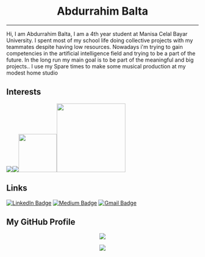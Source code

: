 # <center> Abdurrahim Balta</center> 
<hr>

<p>
  Hi, I am Abdurrahim Balta, I am a 4th year student at Manisa Celal Bayar University. I spent most of my school life doing collective projects with my teammates despite having low resources. Nowadays i'm trying to gain competencies in the artificial intelligence field and trying to be a part of the future. In the long run my main goal is to be part of the meaningful and big projects.. I use my Spare times to make some musical production at my modest home studio
</p>



## Interests

<img src="https://www.vectorlogo.zone/logos/python/python-ar21.svg" /><img src="https://www.vectorlogo.zone/logos/nodejs/nodejs-ar21.svg"><img src="https://www.vectorlogo.zone/logos/opencv/opencv-ar21.svg" width="100"><img src="https://www.vectorlogo.zone/logos/postgresql/postgresql-horizontal.svg" width="180">

## Links
[![LinkedIn Badge](https://img.shields.io/badge/AbdurrahimBalta-blue?style=for-the-badge&logo=linkedin)](https://www.linkedin.com/in/abdurrahim-balta-161b4b153/)
[![Medium Badge](https://img.shields.io/badge/AbdurrahimBalta-black?style=for-the-badge&logo=Medium)](https://medium.com/@apro.forumlar42)
[![Gmail Badge](https://img.shields.io/badge/AbdurrahimBalta-red?style=for-the-badge&logo=Gmail&logoColor=white)](mailto:baltabdurrahim@gmail.com)

## My GitHub Profile
<p align="center"> <img src="https://github-readme-stats.vercel.app/api?username=AbdurrahimBalta&show_icons=true&theme=merko&count_private=true" /> </p>

<p align="center"> <img src="https://github-readme-stats.vercel.app/api/top-langs/?username=AbdurrahimBalta&layout=compact" />
</p>
